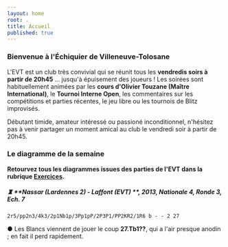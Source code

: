 ```yaml
---
layout: home
root: .
title: Accueil
published: true
---
```


### Bienvenue à l'Échiquier de Villeneuve-Tolosane ###

L'EVT est un club très convivial qui se réunit tous les **vendredis soirs à partir de 20h45** ... jusqu'à épuisement des joueurs ! Les soirées sont habituellement animées par les **cours d'Olivier Touzane (Maître International)**, le **Tournoi Interne Open**, les commentaires sur les compétitions et parties récentes, le jeu libre ou les tournois de Blitz improvisés.

Débutant timide, amateur intéressé ou passioné inconditionnel, n'hésitez pas à venir partager un moment amical au club le vendredi soir à partir de 20h45.

### Le diagramme de la semaine ###

**Retourvez tous les diagrammes issues des parties de l'EVT dans la rubrique [Exercices](http://echiquier-villeneuve-tolosane.github.io/exercices.html "Exercices").**

##### &#9820;   **Nassar (Lardennes 2) - Laffont (EVT) **, 2013, _Nationale 4_, _Ronde 3_, _Ech. 7_

`2r5/pp2n3/4k3/2p1Nb1p/3Pp1pP/2P3P1/PP2KR2/1R6 b - - 2 27`

&#9679; Les Blancs viennent de jouer le coup **27.Tb1??**, qui a l'air presque anodin ; en fait il perd rapidement.